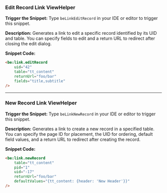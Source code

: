 ### Edit Record Link ViewHelper

**Trigger the Snippet:** Type `beLinkEditRecord` in your IDE or editor to trigger this snippet.

**Description:**
Generates a link to edit a specific record identified by its UID and table. You can specify fields to edit and a return URL to redirect after closing the edit dialog.

**Snippet Code:**

```html
<be:link.editRecord
    uid="42"
    table="tt_content"
    returnUrl="foo/bar"
    fields="title,subtitle"
/>
```

---

### New Record Link ViewHelper

**Trigger the Snippet:** Type `beLinkNewRecord` in your IDE or editor to trigger this snippet.

**Description:**
Generates a link to create a new record in a specified table. You can specify the page ID for placement, the UID for ordering, default field values, and a return URL to redirect after creating the record.

**Snippet Code:**

```html
<be:link.newRecord
    table="tt_content"
    pid="1"
    uid="-17"
    returnUrl="foo/bar"
    defaultValues="{tt_content: {header: 'New Header'}}"
/>
```

